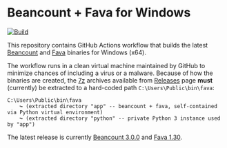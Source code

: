 # Beancount + Fava for Windows

[![Build](https://github.com/milang/beancountfava-for-windows/actions/workflows/build.yml/badge.svg)](https://github.com/milang/beancountfava-for-windows/actions/workflows/build.yml)

This repository contains GitHub Actions workflow that builds
the latest [Beancount](https://beancount.github.io/) and
[Fava](https://beancount.github.io/fava/) binaries for Windows (x64).

The workflow runs in a clean virtual machine maintained by GitHub
to minimize chances of including a virus or a malware. Because of
how the binaries are created, the [7z](https://www.7-zip.org/)
archives available from [Releases](https://github.com/milang/beancountfava-for-windows/releases)
page **must** (currently) be extracted to a hard-coded path
`C:\Users\Public\bin\fava`:

```text
C:\Users\Public\bin\fava
    ↪ (extracted directory "app" -- beancount + fava, self-contained via Python virtual environment)
    ↪ (extracted directory "python" -- private Python 3 instance used by "app")
```

The latest release is currently [Beancount 3.0.0](https://github.com/beancount/beancount/releases/tag/3.0.0)
and [Fava 1.30](https://github.com/beancount/fava/releases/tag/v1.30).
